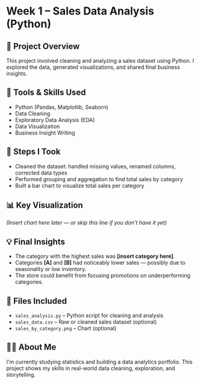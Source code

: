 # Week 1 – Sales Data Analysis (Python)

## 📌 Project Overview
This project involved cleaning and analyzing a sales dataset using Python. I explored the data, generated visualizations, and shared final business insights.

## 🧰 Tools & Skills Used
- Python (Pandas, Matplotlib, Seaborn)
- Data Cleaning
- Exploratory Data Analysis (EDA)
- Data Visualization
- Business Insight Writing

## 🔧 Steps I Took
- Cleaned the dataset: handled missing values, renamed columns, corrected data types
- Performed grouping and aggregation to find total sales by category
- Built a bar chart to visualize total sales per category

## 📊 Key Visualization
*(Insert chart here later — or skip this line if you don’t have it yet)*

## 💡 Final Insights
- The category with the highest sales was **[insert category here]**.
- Categories **[A]** and **[B]** had noticeably lower sales — possibly due to seasonality or low inventory.
- The store could benefit from focusing promotions on underperforming categories.

## 📁 Files Included
- `sales_analysis.py` – Python script for cleaning and analysis
- `sales_data.csv` – Raw or cleaned sales dataset (optional)
- `sales_by_category.png` – Chart (optional)

## 👩‍💻 About Me
I'm currently studying statistics and building a data analytics portfolio. This project shows my skills in real-world data cleaning, exploration, and storytelling.
